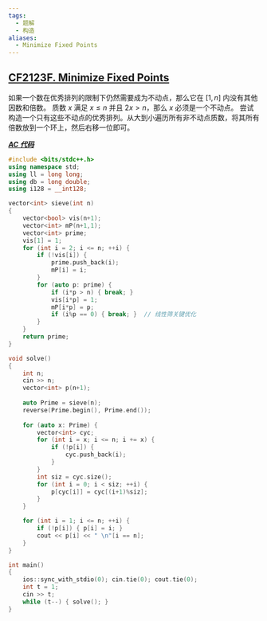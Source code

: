 ```yaml
---
tags:
  - 题解
  - 构造
aliases:
  - Minimize Fixed Points
---
```

## [CF2123F. Minimize Fixed Points](https://codeforces.com/problemset/problem/2123/F)

如果一个数在优秀排列的限制下仍然需要成为不动点，那么它在 $[1,n]$ 内没有其他因数和倍数。
质数 $x$ 满足 $x\le n$ 并且 $2x>n$，那么 $x$ 必须是一个不动点。
尝试构造一个只有这些不动点的优秀排列。从大到小遍历所有非不动点质数，将其所有倍数放到一个环上，然后右移一位即可。

[***AC 代码***](https://codeforces.com/contest/2123/submission/331802446)

```cpp
#include <bits/stdc++.h>
using namespace std;
using ll = long long;
using db = long double;
using i128 = __int128;

vector<int> sieve(int n)
{
	vector<bool> vis(n+1);
    vector<int> mP(n+1,1);
	vector<int> prime;
	vis[1] = 1;
	for (int i = 2; i <= n; ++i) {
		if (!vis[i]) {
            prime.push_back(i); 
            mP[i] = i;
        }
		for (auto p: prime) {
			if (i*p > n) { break; }
			vis[i*p] = 1;
            mP[i*p] = p;
			if (i%p == 0) { break; }  // 线性筛关键优化
		}
	}
	return prime;
}

void solve()
{
	int n;
	cin >> n;
    vector<int> p(n+1);
    
    auto Prime = sieve(n);
    reverse(Prime.begin(), Prime.end());
    
    for (auto x: Prime) {
        vector<int> cyc;
        for (int i = x; i <= n; i += x) {
            if (!p[i]) {
                cyc.push_back(i);
            }
        }
        int siz = cyc.size();
        for (int i = 0; i < siz; ++i) {
            p[cyc[i]] = cyc[(i+1)%siz];
        }
    }

    for (int i = 1; i <= n; ++i) {
        if (!p[i]) { p[i] = i; }
        cout << p[i] << " \n"[i == n];
    }
}

int main()
{
	ios::sync_with_stdio(0); cin.tie(0); cout.tie(0); 
	int t = 1;
	cin >> t;
	while (t--) { solve(); }
}

```
